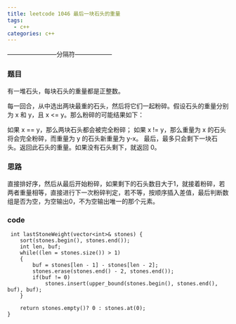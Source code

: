 ```yaml
---
title: leetcode 1046 最后一块石头的重量
tags:
  - c++ 
categories: c++ 
---
```

————————分隔符——————
<!-- more -->

### 题目
有一堆石头，每块石头的重量都是正整数。

每一回合，从中选出两块最重的石头，然后将它们一起粉碎。假设石头的重量分别为 x 和 y，且 x <= y。那么粉碎的可能结果如下：

如果 x == y，那么两块石头都会被完全粉碎；
如果 x != y，那么重量为 x 的石头将会完全粉碎，而重量为 y 的石头新重量为 y-x。
最后，最多只会剩下一块石头。返回此石头的重量。如果没有石头剩下，就返回 0。
### 思路
直接排好序，然后从最后开始粉碎，如果剩下的石头数目大于1，就接着粉碎，若两者重量相等，直接进行下一次粉碎判定，若不等，按顺序插入差值，最后判断数组是否为空，为空输出0，不为空输出唯一的那个元素。
### code
     int lastStoneWeight(vector<int>& stones) {
        sort(stones.begin(), stones.end());
        int len, buf;
        while((len = stones.size()) > 1)
        {
            buf = stones[len - 1] - stones[len - 2];
            stones.erase(stones.end() - 2, stones.end());
            if(buf != 0)
                stones.insert(upper_bound(stones.begin(), stones.end(), buf), buf);
        }
        
        return stones.empty()? 0 : stones.at(0);
    }
